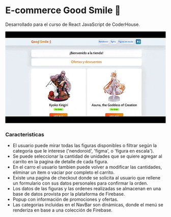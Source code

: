 # E-commerce Good Smile 🙂

Desarrollado para el curso de React JavaScript de CoderHouse.

![](example.gif)

### Caracteristicas

- El usuario puede mirar todas las figuras disponibles o filtrar según la categoria que le interese ('nendoroid', 'figma', o 'figura en escala').
- Se puede seleccionar la cantidad de unidades que se quiere agregar al carrito en la pagina de detalle de cada figura.
- En el carro el usuario tambien puede volver a modificar las cantidades, eliminar un item o vaciar por completo el carrito.
- Existe una pagina de checkout donde se solicita al usuario que rellene un formulario con sus datos personales para confirmar la orden.
- Los datos de las figuras y las ordenes realizadas se almacenan en una base de datos provista por la plataforma de Firebase.
- Popup con información de promociones y ofertas.
- Las categorias incluidas en el NavBar son dinámicas, donde el menú se renderiza en base a una colección de Firebase.
